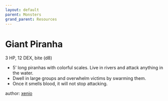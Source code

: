 ```yaml
---
layout: default
parent: Monsters
grand_parent: Resources
---
```


# Giant Piranha

3 HP, 12 DEX, bite (d8)  

- 5’ long piranhas with colorful scales.   Live in rivers and attack anything in the water.  
- Dwell in large groups and overwhelm victims by swarming them.  
- Once it smells blood, it will not stop attacking.   

author: [xenio](https://xenioinabottle.blogspot.com)
